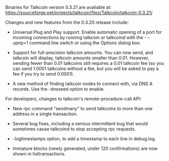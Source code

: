 Binaries for Talkcoin version 0.3.21 are available at:
  https://sourceforge.net/projects/talkcoin/files/Talkcoin/talkcoin-0.3.21/

Changes and new features from the 0.3.20 release include:

* Universal Plug and Play support.  Enable automatic opening of a port for incoming connections by running talkcoin or talkcoind with the - -upnp=1 command line switch or using the Options dialog box.

* Support for full-precision talkcoin amounts.  You can now send, and talkcoin will display, talkcoin amounts smaller than 0.01.  However, sending fewer than 0.01 talkcoins still requires a 0.01 talkcoin fee (so you can send 1.0001 talkcoins without a fee, but you will be asked to pay a fee if you try to send 0.0001).

* A new method of finding talkcoin nodes to connect with, via DNS A records. Use the -dnsseed option to enable.

For developers, changes to talkcoin's remote-procedure-call API:

* New rpc command "sendmany" to send talkcoins to more than one address in a single transaction.

* Several bug fixes, including a serious intermittent bug that would sometimes cause talkcoind to stop accepting rpc requests. 

* -logtimestamps option, to add a timestamp to each line in debug.log.

* Immature blocks (newly generated, under 120 confirmations) are now shown in listtransactions.
